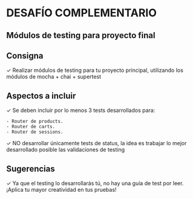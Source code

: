 # DESAFÍO COMPLEMENTARIO

## Módulos de testing para proyecto final

## Consigna

✓ Realizar módulos de testing para tu proyecto principal, utilizando los módulos de mocha + chai + supertest

## Aspectos a incluir

✓ Se deben incluir por lo menos 3 tests desarrollados para:

    - Router de products.
    - Router de carts.
    - Router de sessions.

✓ NO desarrollar únicamente tests de status, la idea es trabajar lo mejor desarrollado posible las validaciones de testing

## Sugerencias

✓ Ya que el testing lo desarrollarás tú, no hay una guía de test por leer. ¡Aplica tu mayor creatividad en tus pruebas!

